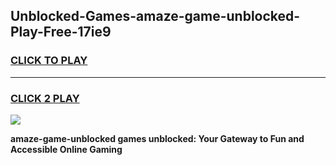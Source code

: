
## Unblocked-Games-amaze-game-unblocked-Play-Free-17ie9
<h3>
<a href="https://premium76.site?title=amaze-game-unblocked&ref=22A">CLICK TO PLAY</a></h3>
<hr>

<h3>
<a href="https://premium76.site?title=amaze-game-unblocked&ref=22A">CLICK 2 PLAY</a>
  
</h3>

<a href="https://premium76.site?title=amaze-game-unblocked&ref=22A"><img src="https://clearcache.store/games.png"></a>


**amaze-game-unblocked games unblocked: Your Gateway to Fun and Accessible Online Gaming**
